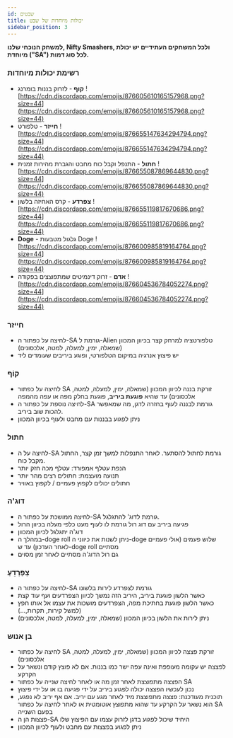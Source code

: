 ```yaml
---
id: שבטים
title: יכולות מיוחדות של שבט
sidebar_position: 3
---
```


**למשחק הנוכחי שלנו, Nifty Smashers, ולכל המשחקים העתידיים יש יכולת מיוחדת ("SA") לכל סוג דמות.**

### רשימת יכולות מיוחדות

- **קוף** - לזרוק בננות בומרנג ![https://cdn.discordapp.com/emojis/876605610165157968.png?size=44](https://cdn.discordapp.com/emojis/876605610165157968.png?size=44)
- **חייזר** - טלפורט ![https://cdn.discordapp.com/emojis/876655147634294794.png?size=44](https://cdn.discordapp.com/emojis/876655147634294794.png?size=44)
- **חתול** - התנפל וקבל כוח מחבט והגברת מהירות זמנית ![https://cdn.discordapp.com/emojis/876655087869644830.png?size=44](https://cdn.discordapp.com/emojis/876655087869644830.png?size=44)
- **צפרדע** - קרס האחיזה בלשון ![https://cdn.discordapp.com/emojis/876655119817670686.png?size=44](https://cdn.discordapp.com/emojis/876655119817670686.png?size=44)
- **Doge** - גלגול מטבעות Doge ![https://cdn.discordapp.com/emojis/876600985819164764.png?size=44](https://cdn.discordapp.com/emojis/876600985819164764.png?size=44)
- **אדם** - זרוק דינמיטים שמתפוצצים בפקודה ![https://cdn.discordapp.com/emojis/876604536784052274.png?size=44](https://cdn.discordapp.com/emojis/876604536784052274.png?size=44)

### חייזר

- לחיצה על כפתור ה-SA גורמת ל-Alien טלפורטציה למרחק קצר בכיוון המכוון (שמאלה, ימין, למעלה, למטה, אלכסונים)
- יש פיצוץ אנרגיה במיקום הטלפורטי, ופוגע ביריבים שעומדים ליד

### קוֹף

- לחיצה על כפתור SA זורקת בננה לכיוון המכוון (שמאלה, ימין, למעלה, למטה, אלכסונים) עד שהיא **פוגעת ביריב**, פוגעת בחלק מפה או עפה מהמפה
- לחיצה נוספת על כפתור ה-SA גורמת לבננה לעוף בחזרה לדגן, מה שמאפשר להכות שוב ביריב.
- ניתן לפגוע בבננות עם מחבט ולעוף בכיוון המכוון

### חתול

- לחיצה על ה-SA גורמת לחתול להסתער. לאחר התנפלות למשך זמן קצר, החתול מקבל כוח.
- הנפת עטלף אמפורד: עטלף מכה חזק יותר
- תנועה מועצמת: חתולים רצים מהר יותר
- חתולים יכולים לקפוץ פעמיים / לקפוץ באוויר

### דוג'ה

- לחיצה ממושכת על כפתור ה-SA גורמת לדוג' להתגלגל.
- פגיעה ביריב עם דוג רול גורמת לו לעוף מעט כלפי מעלה בכיוון הרול
- דוג'ה יתגלגל לכיוון המכוון
- במהלך ה-doge roll ניתן לשנות את כיווני ה-doge שלוש פעמים (אולי פעמיים לאחר העדכון) עד ש-doge roll מסתיים
- גם רול הדוג'ה מסתיים לאחר זמן מסוים

### צְפַרְדֵעַ

- לחיצה על כפתור ה-SA גורמת לצפרדע לירות בלשונו
- כאשר הלשון פוגעת ביריב, היריב הזה נמשך לכיוון הצפרדעים ועף עוד קצת
- כאשר הלשון פוגעת בחתיכת מפה, הצפרדעים מושכות את עצמו אל אותו חפץ (למשל קירות, תקרות,...)
- ניתן לירות את הלשון בכיוון המכוון (שמאלה, ימין, למעלה, למטה, אלכסונים)

### בן אנוש

- לחיצה על כפתור SA זורקת פצצה לכיוון המכוון (שמאלה, ימין, למעלה, למטה, אלכסונים)
- לפצצה יש עקומה מעופפת ואינה עפה ישר כמו בננות. אם לא פוצץ קודם ונשאר על הקרקע
- הפצצה מתפוצצת לאחר זמן מה או לאחר לחיצה שנייה על כפתור SA
- נכון לעכשיו הפצצה יכולה לפגוע ביריב על ידי פגיעה בו או על ידי פיצוץ
- תוכנית מעודכנת: פצצה מתפוצצת מיד לאחר מגע עם יריב. אם אף יריב לא נפגע, הוא נשאר על הקרקע עד שהוא מתפוצץ אוטומטית או לאחר לחיצה על כפתור SA בפעם השנייה
- פצצות הן ה-SA היחיד שיכול לפגוע בדגן לזרוק עצמו עם הפיצוץ שלו
- ניתן לפגוע בפצצות עם מחבט ולעוף לכיוון המכוון
